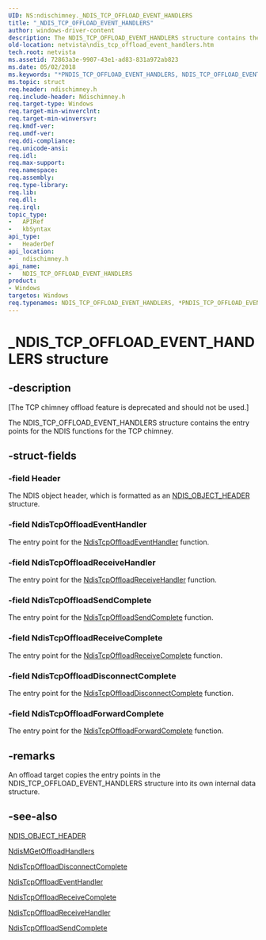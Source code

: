 ```yaml
---
UID: NS:ndischimney._NDIS_TCP_OFFLOAD_EVENT_HANDLERS
title: "_NDIS_TCP_OFFLOAD_EVENT_HANDLERS"
author: windows-driver-content
description: The NDIS_TCP_OFFLOAD_EVENT_HANDLERS structure contains the entry points for the NDIS functions for the TCP chimney.
old-location: netvista\ndis_tcp_offload_event_handlers.htm
tech.root: netvista
ms.assetid: 72863a3e-9907-43e1-ad83-831a972ab823
ms.date: 05/02/2018
ms.keywords: "*PNDIS_TCP_OFFLOAD_EVENT_HANDLERS, NDIS_TCP_OFFLOAD_EVENT_HANDLERS, NDIS_TCP_OFFLOAD_EVENT_HANDLERS structure [Network Drivers Starting with Windows Vista], PNDIS_TCP_OFFLOAD_EVENT_HANDLERS, PNDIS_TCP_OFFLOAD_EVENT_HANDLERS structure pointer [Network Drivers Starting with Windows Vista], _NDIS_TCP_OFFLOAD_EVENT_HANDLERS, ndischimney/NDIS_TCP_OFFLOAD_EVENT_HANDLERS, ndischimney/PNDIS_TCP_OFFLOAD_EVENT_HANDLERS, netvista.ndis_tcp_offload_event_handlers, tcp_chim_struct_ae670e4d-ac1a-4dd2-95f5-2f2b202003e4.xml"
ms.topic: struct
req.header: ndischimney.h
req.include-header: Ndischimney.h
req.target-type: Windows
req.target-min-winverclnt: 
req.target-min-winversvr: 
req.kmdf-ver: 
req.umdf-ver: 
req.ddi-compliance: 
req.unicode-ansi: 
req.idl: 
req.max-support: 
req.namespace: 
req.assembly: 
req.type-library: 
req.lib: 
req.dll: 
req.irql: 
topic_type:
-	APIRef
-	kbSyntax
api_type:
-	HeaderDef
api_location:
-	ndischimney.h
api_name:
-	NDIS_TCP_OFFLOAD_EVENT_HANDLERS
product:
- Windows
targetos: Windows
req.typenames: NDIS_TCP_OFFLOAD_EVENT_HANDLERS, *PNDIS_TCP_OFFLOAD_EVENT_HANDLERS
---
```


# _NDIS_TCP_OFFLOAD_EVENT_HANDLERS structure


## -description


<p class="CCE_Message">[The TCP chimney offload feature is deprecated and should not be used.]

The NDIS_TCP_OFFLOAD_EVENT_HANDLERS structure contains the entry points for the NDIS functions for
  the TCP chimney.


## -struct-fields




### -field Header

The NDIS object header, which is formatted as an 
     <a href="https://msdn.microsoft.com/library/windows/hardware/ff566588">NDIS_OBJECT_HEADER</a> structure.


### -field NdisTcpOffloadEventHandler

The entry point for the 
     <a href="https://msdn.microsoft.com/b62e8a07-fe7b-4c52-8795-19e4bb889b6e">
     NdisTcpOffloadEventHandler</a> function.


### -field NdisTcpOffloadReceiveHandler

The entry point for the 
     <a href="https://msdn.microsoft.com/a45dede9-6559-4207-a49f-d9627054433a">
     NdisTcpOffloadReceiveHandler</a> function.


### -field NdisTcpOffloadSendComplete

The entry point for the 
     <a href="https://msdn.microsoft.com/1689b6f9-88f3-456f-9a7c-c6b4e76cb336">
     NdisTcpOffloadSendComplete</a> function.


### -field NdisTcpOffloadReceiveComplete

The entry point for the 
     <a href="https://msdn.microsoft.com/d5b1341b-cbe0-483c-9abb-b8706f2db2dd">
     NdisTcpOffloadReceiveComplete</a> function.


### -field NdisTcpOffloadDisconnectComplete

The entry point for the 
     <a href="https://msdn.microsoft.com/e862d9fe-a60c-4397-95ce-62aa1ef17eae">
     NdisTcpOffloadDisconnectComplete</a> function.


### -field NdisTcpOffloadForwardComplete

The entry point for the 
     <a href="https://msdn.microsoft.com/080949ab-8a27-4d13-992e-597210d4882c">
     NdisTcpOffloadForwardComplete</a> function.


## -remarks



An offload target copies the entry points in the NDIS_TCP_OFFLOAD_EVENT_HANDLERS structure into its
    own internal data structure.




## -see-also




<a href="https://msdn.microsoft.com/library/windows/hardware/ff566588">NDIS_OBJECT_HEADER</a>



<a href="https://msdn.microsoft.com/library/windows/hardware/ff563595">NdisMGetOffloadHandlers</a>



<a href="https://msdn.microsoft.com/e862d9fe-a60c-4397-95ce-62aa1ef17eae">
   NdisTcpOffloadDisconnectComplete</a>



<a href="https://msdn.microsoft.com/library/windows/hardware/ff564595">NdisTcpOffloadEventHandler</a>



<a href="https://msdn.microsoft.com/d5b1341b-cbe0-483c-9abb-b8706f2db2dd">
   NdisTcpOffloadReceiveComplete</a>



<a href="https://msdn.microsoft.com/library/windows/hardware/ff564606">NdisTcpOffloadReceiveHandler</a>



<a href="https://msdn.microsoft.com/library/windows/hardware/ff564609">NdisTcpOffloadSendComplete</a>
 

 

